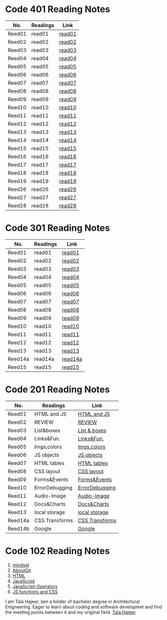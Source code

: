 # Code 401 Reading Notes

|   No.   |   Readings   |            Link            |
|   ---   |      ---     |              ---           |
| Reed01  |    read01    |   [read01](401/read01.md)  |
| Reed02  |    read02    |   [read02](401/read02.md)  |     
| Reed03  |    read03    |   [read03](401/read03.md)  |
| Reed04  |    read04    |   [read04](401/read04.md)  |
| Reed05  |    read05    |   [read05](401/read05.md)  |
| Reed06  |    read06    |   [read06](401/read06.md)  |
| Reed07  |    read07    |   [read07](401/read07.md)  |
| Reed08  |    read08    |   [read08](401/read08.md)  |
| Reed09  |    read09    |   [read09](401/read09.md)  |
| Reed10  |    read10    |   [read10](401/read10.md)  |
| Reed11  |    read11    |   [read11](401/read11.md)  |
| Reed12  |    read12    |   [read12](401/read12.md)  |
| Reed13  |    read13    |   [read13](401/read13.md)  |
| Reed14  |    read14    |   [read14](401/read14.md)  |
| Reed15  |    read15    |   [read15](401/read15.md)  |
| Reed16  |    read16    |   [read16](401/read16.md)  |
| Reed17  |    read17    |   [read17](401/read17.md)  |
| Reed18  |    read18    |   [read18](401/read18.md)  |
| Reed19  |    read19    |   [read19](401/read19.md)  |
| Reed26  |    read26    |   [read26](401/read26.md)  |
| Reed27  |    read27    |   [read27](401/read27.md)  |
| Reed28  |    read28    |   [read28](401/read28.md)  |


# Code 301 Reading Notes

|   No.   |   Readings   |            Link            |
|   ---   |      ---     |              ---           |
| Reed01  |    read01    |   [read01](301/read01.md)  |   
| Reed02  |    read02    |   [read02](301/read02.md)  | 
| Reed03  |    read03    |   [read03](301/read03.md)  |
| Reed04  |    read04    |   [read04](301/read04.md)  | 
| Reed05  |    read05    |   [read05](301/read05.md)  |
| Reed06  |    read06    |   [read06](301/read06.md)  |
| Reed07  |    read07    |   [read07](301/read07.md)  |
| Reed08  |    read08    |   [read08](301/read08.md)  |
| Reed09  |    read09    |   [read09](301/read09.md)  |
| Reed10  |    read10    |   [read10](301/read10.md)  |
| Reed11  |    read11    |   [read11](301/read11.md)  |
| Reed12  |    read12    |   [read12](301/read12.md)  |
| Reed13  |    read13    |   [read13](301/read13.md)  |
| Reed14a |    read14a   | [read14a](301/read14a.md)  |
| Reed15  |    read15    |   [read15](301/read15.md)  |


# Code 201 Reading Notes

|   No.   |   Readings   |            Link            |
|   ---   |      ---     |              ---           |
| Reed01  |  HTML and JS | [HTML and JS](201/read01)  |   
| Reed02  |    REVIEW    |     [REVIEW](201/read02)   |   
| Reed03  |  List&boxes  | [List & boxes](201/read03) |   
| Reed04  |  Links&Fun.  |  [Links&Fun.](201/read04)  |  
| Reed05  | Imgs,colors  |  [Imgs,colors](201/read05) |  
| Reed06  |  JS objects  |  [JS objects](201/read06)  |  
| Reed07  | HTML tables  | [HTML tables](201/read07)  |  
| Reed08  |  CSS layout  | [CSS layout ](201/read08)  |  
| Reed09  | Forms&Events |[Forms&Events](201/read09)  | 
| Reed10  |ErrorDebugging|[ErrorDebugging](201/read10)|   
| Reed11  | Audio-Image  |  [Audio-Image](201/read11) |  
| Reed12  |  Docs&Charts | [Docs&Charts](201/read12)  |  
| Reed13  |local storage |[local storage](201/read13) |  
| Reed14a |CSS Transforms|[CSS Transforms](201/read14)| 
| Reed14b |    Google     |   [Google ](201/read15)   |  


# Code 102 Reading Notes
1. [mindset](102/read01a)
2. [AboutGit](102/read02b)
3. [HTML](102/read03a)
4. [JavaScript](102/read04a)
5. [JavaScript-Operators](102/read05a)
6. [JS functions and CSS](102/read06a)


I am Tala Hajeer, Iam a holder of bachelor degree in Architectural Enigneering. Eager to learn about coding and software developmet and find the meeting points between it and my original field.
[Tala Hajeer](https://github.com/talahajeer) 
